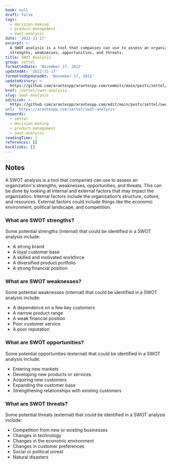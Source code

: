 ```yaml
---
book: null
draft: false
tags:
  - decision-making
  - product-management
  - swot-analysis
date: '2022-11-17'
excerpt: >-
  A SWOT analysis is a tool that companies can use to assess an organization's
  strengths, weaknesses, opportunities, and threats.
title: SWOT Analysis
group: zettel
formattedDate: 'November 17, 2022'
updatedAt: '2022-11-17'
formattedUpdatedAt: 'November 17, 2022'
updateHistory: >-
  https://github.com/arantespp/arantespp.com/commits/main/posts/zettel/swot-analysis.md
href: /zettel/swot-analysis
slug: swot-analysis
editLink: >-
  https://github.com/arantespp/arantespp.com/edit/main/posts/zettel/swot-analysis.md
url: 'https://arantespp.com/zettel/swot-analysis'
keywords:
  - zettel
  - decision-making
  - product-management
  - swot-analysis
readingTime: 1
references: []
backlinks: []
---
```


## Notes

A SWOT analysis is a tool that companies can use to assess an organization's strengths, weaknesses, opportunities, and threats. This can be done by looking at internal and external factors that may impact the organization. Internal factors include the organization's structure, culture, and resources. External factors could include things like the economic environment, political landscape, and competition.

### What are SWOT strengths?

Some potential strengths (internal) that could be identified in a SWOT analysis include:

- A strong brand
- A loyal customer base
- A skilled and motivated workforce
- A diversified product portfolio
- A strong financial position

### What are SWOT weaknesses?

Some potential weaknesses (internal) that could be identified in a SWOT analysis include:

- A dependence on a few key customers
- A narrow product range
- A weak financial position
- Poor customer service
- A poor reputation

### What are SWOT opportunities?

Some potential opportunities (external) that could be identified in a SWOT analysis include:

- Entering new markets
- Developing new products or services
- Acquiring new customers
- Expanding the customer base
- Strengthening relationships with existing customers

### What are SWOT threats?

Some potential threats (external) that could be identified in a SWOT analysis include:

- Competition from new or existing businesses
- Changes in technology
- Changes in the economic environment
- Changes in customer preferences
- Social or political unrest
- Natural disasters
